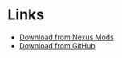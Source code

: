 # Links
- [Download from Nexus Mods](https://www.nexusmods.com/stardewvalley/mods/2156)
- [Download from GitHub](https://github.com/RuiNtD/SVRichPresence/releases)

